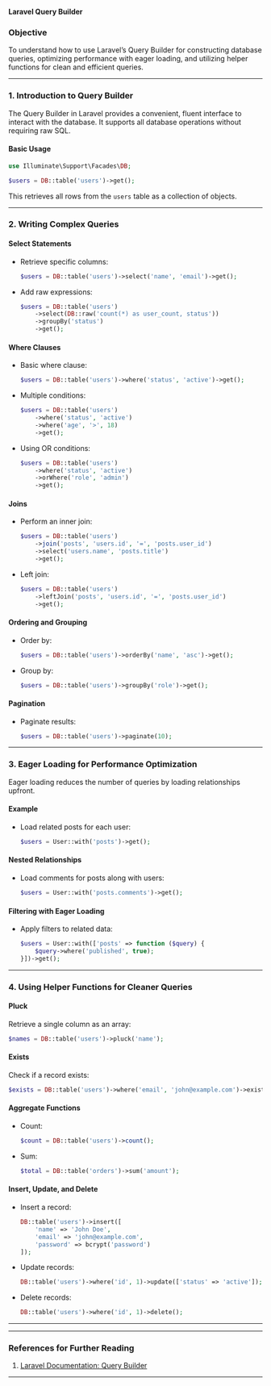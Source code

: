 **Laravel Query Builder**

### **Objective**
To understand how to use Laravel’s Query Builder for constructing database queries, optimizing performance with eager loading, and utilizing helper functions for clean and efficient queries.

---

### **1. Introduction to Query Builder**
The Query Builder in Laravel provides a convenient, fluent interface to interact with the database. It supports all database operations without requiring raw SQL.

#### **Basic Usage**
```php
use Illuminate\Support\Facades\DB;

$users = DB::table('users')->get();
```
This retrieves all rows from the `users` table as a collection of objects.

---

### **2. Writing Complex Queries**

#### **Select Statements**
- Retrieve specific columns:
  ```php
  $users = DB::table('users')->select('name', 'email')->get();
  ```

- Add raw expressions:
  ```php
  $users = DB::table('users')
      ->select(DB::raw('count(*) as user_count, status'))
      ->groupBy('status')
      ->get();
  ```

#### **Where Clauses**
- Basic where clause:
  ```php
  $users = DB::table('users')->where('status', 'active')->get();
  ```

- Multiple conditions:
  ```php
  $users = DB::table('users')
      ->where('status', 'active')
      ->where('age', '>', 18)
      ->get();
  ```

- Using OR conditions:
  ```php
  $users = DB::table('users')
      ->where('status', 'active')
      ->orWhere('role', 'admin')
      ->get();
  ```

#### **Joins**
- Perform an inner join:
  ```php
  $users = DB::table('users')
      ->join('posts', 'users.id', '=', 'posts.user_id')
      ->select('users.name', 'posts.title')
      ->get();
  ```

- Left join:
  ```php
  $users = DB::table('users')
      ->leftJoin('posts', 'users.id', '=', 'posts.user_id')
      ->get();
  ```

#### **Ordering and Grouping**
- Order by:
  ```php
  $users = DB::table('users')->orderBy('name', 'asc')->get();
  ```

- Group by:
  ```php
  $users = DB::table('users')->groupBy('role')->get();
  ```

#### **Pagination**
- Paginate results:
  ```php
  $users = DB::table('users')->paginate(10);
  ```

---

### **3. Eager Loading for Performance Optimization**
Eager loading reduces the number of queries by loading relationships upfront.

#### **Example**
- Load related posts for each user:
  ```php
  $users = User::with('posts')->get();
  ```

#### **Nested Relationships**
- Load comments for posts along with users:
  ```php
  $users = User::with('posts.comments')->get();
  ```

#### **Filtering with Eager Loading**
- Apply filters to related data:
  ```php
  $users = User::with(['posts' => function ($query) {
      $query->where('published', true);
  }])->get();
  ```

---

### **4. Using Helper Functions for Cleaner Queries**

#### **Pluck**
Retrieve a single column as an array:
```php
$names = DB::table('users')->pluck('name');
```

#### **Exists**
Check if a record exists:
```php
$exists = DB::table('users')->where('email', 'john@example.com')->exists();
```

#### **Aggregate Functions**
- Count:
  ```php
  $count = DB::table('users')->count();
  ```
- Sum:
  ```php
  $total = DB::table('orders')->sum('amount');
  ```

#### **Insert, Update, and Delete**
- Insert a record:
  ```php
  DB::table('users')->insert([
      'name' => 'John Doe',
      'email' => 'john@example.com',
      'password' => bcrypt('password')
  ]);
  ```

- Update records:
  ```php
  DB::table('users')->where('id', 1)->update(['status' => 'active']);
  ```

- Delete records:
  ```php
  DB::table('users')->where('id', 1)->delete();
  ```

---
---

### **References for Further Reading**
1. [Laravel Documentation: Query Builder](https://laravel.com/docs/11.x/queries)

---

